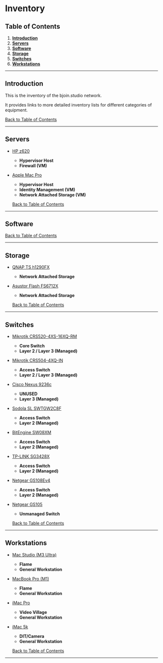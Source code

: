 # Inventory

## Table of Contents
1. [**Introduction**](#introduction)
2. [**Servers**](#servers)
3. [**Software**](#software)
4. [**Storage**](#storage)
5. [**Switches**](#switches)
6. [**Workstations**](#workstations)

---

## Introduction

This is the inventory of the bjoin.studio network.

It provides links to more detailed inventory lists for different categories of equipment.

   [Back to Table of Contents](#table-of-contents)

---


## Servers

- [HP z620](servers/hp-z620.md)
    - **Hypervisor Host**
    - **Firewall (VM)**

- [Apple Mac Pro](servers/apple-mac-pro-6-1.md)
    - **Hypervisor Host**
    - **Identity Management (VM)**
    - **Network Attached Storage (VM)**

   [Back to Table of Contents](#table-of-contents)

---

## Software

   [Back to Table of Contents](#table-of-contents)

---

## Storage

- [QNAP TS h1290FX](storage/qnap-ts-h1290fx.md)
    - **Network Attached Storage**

- [Asustor Flash FS6712X](storage/asustor-fs6712x.md)
    - **Network Attached Storage**

   [Back to Table of Contents](#table-of-contents)

---

## Switches

- [Mikrotik CRS520-4XS-16XQ-RM](switches/mikrotik-crs520-4xs-16xq-rm.md)
    - **Core Switch**
    - **Layer 2 / Layer 3 (Managed)**

- [Mikrotik CRS504-4XQ-IN](switches/mikrotik-crs504-4xq-in.md)
    - **Access Switch**
    - **Layer 2 / Layer 3 (Managed)**

- [Cisco Nexus 9236c](switches/cisco-nexus-9236c.md)
    - **UNUSED**
    - **Layer 3 (Managed)**

- [Sodola SL SWTGW2C8F](switches/sodola-sl-swtgw2c8f.md)
    - **Access Switch**
    - **Layer 2 (Managed)**

- [BitEngine SW08XM](switches/bitengine-sw08xm.md)
    - **Access Switch**
    - **Layer 2 (Managed)**

- [TP-LINK SG3428X](switches/tp-link-sg3428x.md)
    - **Access Switch**
    - **Layer 2 (Managed)**

- [Netgear GS108Ev4](switches/netgear-gs108ev4.md)
    - **Access Switch**
    - **Layer 2 (Managed)**

- [Netgear GS105](switches/netgear-gs105.md)
    - **Unmanaged Switch**

   [Back to Table of Contents](#table-of-contents)

---

## Workstations

- [Mac Studio (M3 Ultra)](workstations/mac-studio-m3-ultra.md)
    - **Flame**
    - **General Workstation**

- [MacBook Pro (M1)](workstations/macbook-pro-m1.md)
    - **Flame**
    - **General Workstation**

- [iMac Pro](workstations/imac-pro.md)
    - **Video Village**
    - **General Workstation**

- [iMac 5k](workstations/imac-5k.md)
    - **DIT/Camera**
    - **General Workstation**

   [Back to Table of Contents](#table-of-contents)

---
